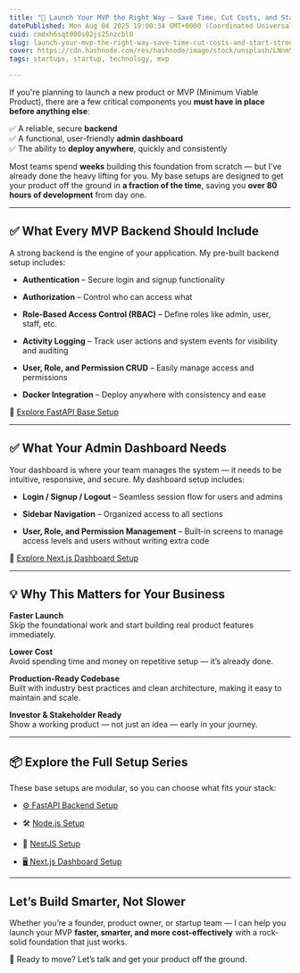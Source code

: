 ```yaml
---
title: "🚀 Launch Your MVP the Right Way — Save Time, Cut Costs, and Start Strong"
datePublished: Mon Aug 04 2025 19:00:34 GMT+0000 (Coordinated Universal Time)
cuid: cmdxh6sqt000s02js25nzcbl0
slug: launch-your-mvp-the-right-way-save-time-cut-costs-and-start-strong
cover: https://cdn.hashnode.com/res/hashnode/image/stock/unsplash/LNnmSumlwO4/upload/6d9b44841f6d44b5872e1a62252eca1b.jpeg
tags: startups, startup, technology, mvp

---
```


If you're planning to launch a new product or MVP (Minimum Viable Product), there are a few critical components you **must have in place before anything else**:

✅ A reliable, secure **backend**  
✅ A functional, user-friendly **admin dashboard**  
✅ The ability to **deploy anywhere**, quickly and consistently

Most teams spend **weeks** building this foundation from scratch — but I’ve already done the heavy lifting for you. My base setups are designed to get your product off the ground in **a fraction of the time**, saving you **over 80 hours of development** from day one.

---

## ✅ What Every MVP Backend Should Include

A strong backend is the engine of your application. My pre-built backend setup includes:

* **Authentication** – Secure login and signup functionality
    
* **Authorization** – Control who can access what
    
* **Role-Based Access Control (RBAC)** – Define roles like admin, user, staff, etc.
    
* **Activity Logging** – Track user actions and system events for visibility and auditing
    
* **User, Role, and Permission CRUD** – Easily manage access and permissions
    
* **Docker Integration** – Deploy anywhere with consistency and ease
    

🔗 [Explore FastAPI Base Setup](https://github.com/habibqureshi/fastapi-base-setup)

---

## ✅ What Your Admin Dashboard Needs

Your dashboard is where your team manages the system — it needs to be intuitive, responsive, and secure. My dashboard setup includes:

* **Login / Signup / Logout** – Seamless session flow for users and admins
    
* **Sidebar Navigation** – Organized access to all sections
    
* **User, Role, and Permission Management** – Built-in screens to manage access levels and users without writing extra code
    

🔗 [Explore Next.js Dashboard Setup](https://github.com/habibqureshi/nextjs-base-setup)

---

## 💡 Why This Matters for Your Business

**Faster Launch**  
Skip the foundational work and start building real product features immediately.

**Lower Cost**  
Avoid spending time and money on repetitive setup — it’s already done.

**Production-Ready Codebase**  
Built with industry best practices and clean architecture, making it easy to maintain and scale.

**Investor & Stakeholder Ready**  
Show a working product — not just an idea — early in your journey.

---

## 📦 Explore the Full Setup Series

These base setups are modular, so you can choose what fits your stack:

* [⚙️ FastAPI Backend Setup](https://github.com/habibqureshi/fastapi-base-setup)
    
* 🛠️ [Node.js Setup](https://github.com/habibqureshi/nodejs-base-setup)
    
* 🔐 [NestJS Setup](https://github.com/habibqureshi/nestjs-base-setup)
    
* [🖥️ Next.js Dashboard Setup](https://github.com/habibqureshi/nextjs-base-setup)
    

---

## Let’s Build Smarter, Not Slower

Whether you’re a founder, product owner, or startup team — I can help you launch your MVP **faster, smarter, and more cost-effectively** with a rock-solid foundation that just works.

📩 Ready to move? Let’s talk and get your product off the ground.